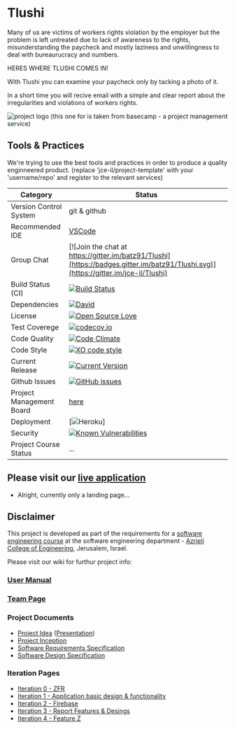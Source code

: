 # Tlushi

Many of us are victims of workers rights violation by the employer but the problem is left untreated due to lack of awareness to the rights, misunderstanding the paycheck and mostly laziness and unwillingness to deal with bureaurucracy and numbers.  

HERES WHERE TLUSHI COMES IN!

With Tlushi you can examine your paycheck only by tacking a photo of it.

In a short time you will recive email with a simple and clear report about the irregularities and violations of workers rights.

![project logo (this one for is taken from basecamp - a project management service)](https://static.wixstatic.com/media/9bf7c4_9a35ce0918ca4a11828ada3ac827fd80.png/v1/fill/w_446,h_120,al_c,usm_0.66_1.00_0.01/9bf7c4_9a35ce0918ca4a11828ada3ac827fd80.png)


## Tools & Practices
We're trying to use the best tools and practices in order to produce a quality enginneered product.
(replace 'jce-il/project-template' with your 'username/repo' and register to the relevant services)

|Category|Status|
|---|---|
| Version Control System| git & github |
| Recommended IDE | [VSCode](https://code.visualstudio.com) |
| Group Chat | [![Join the chat at https://gitter.im/batz91/Tlushi](https://badges.gitter.im/batz91/Tlushi.svg)](https://gitter.im/jce-il/Tlushi) |
| Build Status (CI) |  [![Build Status](https://travis-ci.org/batz91/Tlushi.svg?branch=master)](https://travis-ci.org/batz91/Tlushi) |
| Dependencies | [![David](https://img.shields.io/david/dev/idleberg/vscode-badges.svg?style=flat-square)](https://david-dm.org/batz91/Tlushi?type=dev) |
| License | [![Open Source Love](https://badges.frapsoft.com/os/mit/mit.svg?v=102)](https://github.com/ellerbrock/open-source-badge/) |
| Test Coverege | [![codecov.io](https://codecov.io/github/batz91/Tlushi/coverage.svg?branch=master)](https://codecov.io/github/batz91/Tlushi?branch=master) |
| Code Quality | [![Code Climate](https://codeclimate.com/github/batz91/Tlushi.svg)](https://codeclimate.com/github/jce-il/batz91/Tlushi) |
| Code Style | [![XO code style](https://img.shields.io/badge/code_style-XO-5ed9c7.svg)](https://github.com/batz91/Tlushi) |
| Current Release | [![Current Version](https://img.shields.io/github/release/batz91/Tlushi.svg?style=flat)](https://github.com/batz91/Tlushi/releases) |
| Github Issues | [![GitHub issues](https://img.shields.io/github/issues/batz91/Tlushi.svg?style=flat)](https://github.com/batz91/Tlushi/issues) |
| Project Management Board| [here](https://github.com/batz91/Tlushi/projects/1) |
| Deployment | [![Heroku](http://heroku-badge.herokuapp.com/?app=my-app&style=flat&svg=1&root=index.html)] |
| Security | [![Known Vulnerabilities](https://snyk.io/test/github/batz91/Tlushi/badge.svg)](https://snyk.io/test/github/batz91/Tlushi) |
| Project Course Status | ... |

## Please visit our [live application](https://www.tlooshy.com/)
- Alright, currently only a landing page...


## Disclaimer
This project is developed as part of the requirements for a [software engineering course](https://github.com/jce-il/se-class/wiki) at the software engineering department - [Azrieli College of Engineering](http://www.jce.ac.il/), Jerusalem, Israel.

Please visit our wiki for furthur project info: 

### [User Manual](../../wiki/user-manual)

### [Team Page](../../wiki/team)

### Project Documents
- [Project Idea](docs/idea.pdf) ([Presentation](docs/idea-slides.pdf))
- [Project Inception](../../wiki/inception)
- [Software Requirements Specification](../../wiki/srs)
- [Software Design Specification](../../wiki/sds)

### Iteration Pages
- [Iteration 0 - ZFR](../../wiki/iter0-zfr)
- [Iteration 1 - Application basic design & functionality](https://github.com/batz91/Tlushi/wiki/Iter1---Application-basic-design-&-functionality)
- [Iteration 2 - Firebase](https://github.com/batz91/Tlushi/wiki/Iteration-2---Firebase)
- [Iteration 3 - Report Features & Desings](https://github.com/batz91/Tlushi/wiki/iteration-3--report-features-&-designs)
- [Iteration 4 - Feature Z]()




